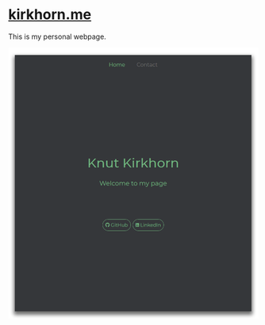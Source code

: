 # [kirkhorn.me](https://kirkhorn.me/)
This is my personal webpage.

<a href="https://kirkhorn.me/">
    <img src="demo.png">
</a>
